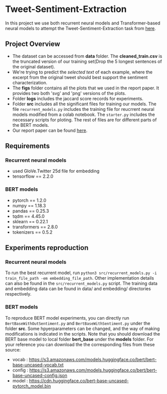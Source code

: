 # Tweet-Sentiment-Extraction
In this project we use both recurrent neural models and Transformer-based neural models to attempt the Tweet-Sentiment-Extraction task from [here](https://www.kaggle.com/c/tweet-sentiment-extraction/overview/description).
## Project Overview
- The dataset can be accessed from **data** folder. The **cleaned_train.csv** is the truncated version of our training set(Drop the 5 longest sentences of the original dataset).
- We're trying to predict the *selected text* of each example, where the excerpt from the original tweet should best support the sentiment characterization.
- The **figs** folder contains all the plots that we used in the report paper. It provides two both 'svg' and 'png' versions of the plots.
- Folder **logs** includes the jaccard score records for experiments.
- Folder **src** includes all the significant files for training our models. The file `recurrent_models.py` includes the training file for reucrrent neural models modified from a colab notebook. The `starter.py` includes the necessary scripts for ploting. The rest of files are for different parts of the BERT models.
- Our report paper can be found [here](https://github.com/mathfather/Tweet-Sentiment-Extraction/blob/master/report.pdf).
## Requirements

### Recurrent neural models

- used GloVe.Twitter 25d file for embedding
- tensorflow == 2.2.0

### BERT models

- pytorch == 1.2.0
- numpy == 1.18.3
- pandas == 0.25.3
- tqdm == 4.45.0
- sklearn == 0.22.1
- transformers == 2.8.0
- tokenizers == 0.5.2

## Experiments reproduction

### Recurrent neural models

To run the best recurrent model, run `python3 src/recurrent_models.py -i train_file_path -em embedding_file_path`. Other implementation details can also be found in the `src/recurrent_models.py` script. The training data and embedding data can be found in data/ and embedding/ directories respectively.

### BERT models

To reproduce BERT model experiments, you can directly run `BertBaseWithOutSentiment.py` and `BertBaseWithSentiment.py` under the folder **src**. Some hpyerparameters can be changed, and the way of making modifications is indicated in the scripts. Note that you should download the BERT base model to local folder **bert_base** under the **models** folder. For your reference you can download the the corresponding files from these source:

- vocab : https://s3.amazonaws.com/models.huggingface.co/bert/bert-base-uncased-vocab.txt
- config : https://s3.amazonaws.com/models.huggingface.co/bert/bert-base-uncased-config.json
- model : https://cdn.huggingface.co/bert-base-uncased-pytorch_model.bin
